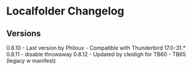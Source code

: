 # Localfolder Changelog

## Versions
0.8.10	- Last version by Philoux - Compatible with Thunderbird 17.0-31.*
0.8.11	- disable throwaway
0.8.12	- Updated by cleidigh for TB60 - TB65 (legacy w manifest)